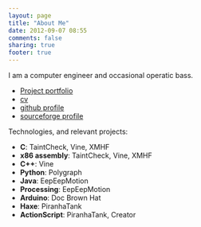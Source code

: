 ```yaml
---
layout: page
title: "About Me"
date: 2012-09-07 08:55
comments: false
sharing: true
footer: true
---
```


I am a computer engineer and occasional operatic bass.

 * [Project portfolio](projects)
 * [cv](about/jnewsome-cv.pdf)
 * [github profile](http://github.com/sporksmith)
 * [sourceforge profile](http://sourceforge.net/users/jnewsome)
 
Technologies, and relevant projects:

 * **C**: TaintCheck, Vine, XMHF
 * **x86 assembly**: TaintCheck, Vine, XMHF
 * **C++**: Vine
 * **Python**: Polygraph
 * **Java**: EepEepMotion
 * **Processing**: EepEepMotion
 * **Arduino**: Doc Brown Hat
 * **Haxe**: PiranhaTank
 * **ActionScript**: PiranhaTank, Creator

